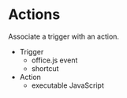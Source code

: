 # Actions

Associate a trigger with an action.

- Trigger
    - office.js event
    - shortcut
- Action
    - executable JavaScript

